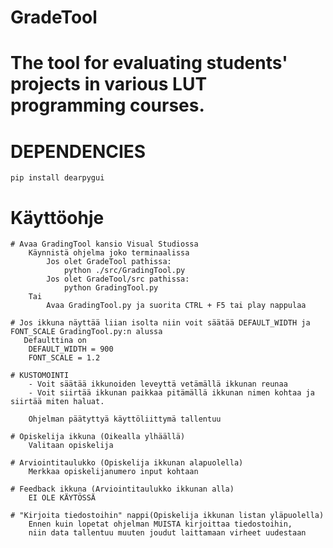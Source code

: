 # GradeTool
# The tool for evaluating students' projects in various LUT programming courses.

# DEPENDENCIES
    pip install dearpygui

# Käyttöohje

    # Avaa GradingTool kansio Visual Studiossa
        Käynnistä ohjelma joko terminaalissa 
            Jos olet GradeTool pathissa: 
                python ./src/GradingTool.py
            Jos olet GradeTool/src pathissa:
                python GradingTool.py
        Tai  
            Avaa GradingTool.py ja suorita CTRL + F5 tai play nappulaa

    # Jos ikkuna näyttää liian isolta niin voit säätää DEFAULT_WIDTH ja FONT_SCALE GradingTool.py:n alussa
       Defaulttina on
        DEFAULT_WIDTH = 900
        FONT_SCALE = 1.2

    # KUSTOMOINTI
        - Voit säätää ikkunoiden leveyttä vetämällä ikkunan reunaa 
        - Voit siirtää ikkunan paikkaa pitämällä ikkunan nimen kohtaa ja siirtää miten haluat.
        
        Ohjelman päätyttyä käyttöliittymä tallentuu 
     
    # Opiskelija ikkuna (Oikealla ylhäällä)
        Valitaan opiskelija

    # Arviointitaulukko (Opiskelija ikkunan alapuolella)
        Merkkaa opiskelijanumero input kohtaan

    # Feedback ikkuna (Arviointitaulukko ikkunan alla)
        EI OLE KÄYTÖSSÄ

    # "Kirjoita tiedostoihin" nappi(Opiskelija ikkunan listan yläpuolella)
        Ennen kuin lopetat ohjelman MUISTA kirjoittaa tiedostoihin,
        niin data tallentuu muuten joudut laittamaan virheet uudestaan 
